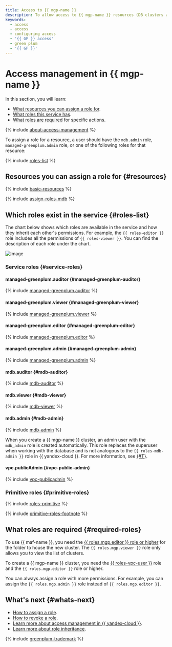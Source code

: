 ```yaml
---
title: Access to {{ mgp-name }}
description: To allow access to {{ mgp-name }} resources (DB clusters and hosts, cluster backups, databases and their users), assign the user the appropriate roles for the folder, cloud, or organization containing these resources.
keywords:
  - access
  - access
  - configuring access
  - '{{ GP }} access'
  - green plum
  - '{{ GP }}'
---
```


# Access management in {{ mgp-name }}


In this section, you will learn:

* [What resources you can assign a role for](#resources).
* [What roles this service has](#roles-list).
* [What roles are required](#required-roles) for specific actions.

{% include [about-access-management](../../_includes/iam/about-access-management.md) %}

To assign a role for a resource, a user should have the `mdb.admin` role, `managed-greenplum.admin` role, or one of the following roles for that resource:

{% include [roles-list](../../_includes/iam/roles-list.md) %}

## Resources you can assign a role for {#resources}

{% include [basic-resources](../../_includes/iam/basic-resources-for-access-control.md) %}

{% include [assign-roles-mdb](../../_includes/iam/assign-roles-mdb.md) %}

## Which roles exist in the service {#roles-list}

The chart below shows which roles are available in the service and how they inherit each other's permissions. For example, the `{{ roles-editor }}` role includes all the permissions of `{{ roles-viewer }}`. You can find the description of each role under the chart.

![image](../../_assets/mdb/roles-managed-greenplum.svg)

### Service roles {#service-roles}

#### managed-greenplum.auditor {#managed-greenplum-auditor}

{% include [managed-greenplum.auditor](../../_roles/managed-greenplum/auditor.md) %}

#### managed-greenplum.viewer {#managed-greenplum-viewer}

{% include [managed-greenplum.viewer](../../_roles/managed-greenplum/viewer.md) %}

#### managed-greenplum.editor {#managed-greenplum-editor}

{% include [managed-greenplum.editor](../../_roles/managed-greenplum/editor.md) %}

#### managed-greenplum.admin {#managed-greenplum-admin}

{% include [managed-greenplum.admin](../../_roles/managed-greenplum/admin.md) %}

#### mdb.auditor {#mdb-auditor}

{% include [mdb-auditor](../../_roles/mdb/auditor.md) %}

#### mdb.viewer {#mdb-viewer}

{% include [mdb-viewer](../../_roles/mdb/viewer.md) %}

#### mdb.admin {#mdb-admin}

{% include [mdb-admin](../../_roles/mdb/admin.md) %}

When you create a {{ mgp-name }} cluster, an admin user with the `mdb_admin` role is created automatically. This role replaces the superuser when working with the database and is not analogous to the `{{ roles-mdb-admin }}` role in {{ yandex-cloud }}. For more information, see [{#T}](../concepts/cluster-users.md).

#### vpc.publicAdmin {#vpc-public-admin}

{% include [vpc-publicadmin](../../_roles/vpc/publicAdmin.md) %}


### Primitive roles {#primitive-roles}

{% include [roles-primitive](../../_includes/roles-primitive.md) %}

{% include [primitive-roles-footnote](../../_includes/primitive-roles-footnote.md) %}

## What roles are required {#required-roles}

To use {{ maf-name }}, you need the [{{ roles.mgp.editor }} role or higher](../../iam/concepts/access-control/roles.md) for the folder to house the new cluster. The `{{ roles.mgp.viewer }}` role only allows you to view the list of clusters.

To create a {{ mgp-name }} cluster, you need the [{{ roles-vpc-user }}](../../vpc/security/index.md#vpc-user) role and the `{{ roles.mgp.editor }}` role or higher.

You can always assign a role with more permissions. For example, you can assign the `{{ roles.mgp.admin }}` role instead of `{{ roles.mgp.editor }}`.

## What's next {#whats-next}

* [How to assign a role](../../iam/operations/roles/grant.md).
* [How to revoke a role](../../iam/operations/roles/revoke.md).
* [Learn more about access management in {{ yandex-cloud }}](../../iam/concepts/access-control/index.md).
* [Learn more about role inheritance](../../resource-manager/concepts/resources-hierarchy.md#access-rights-inheritance).


{% include [greenplum-trademark](../../_includes/mdb/mgp/trademark.md) %}

